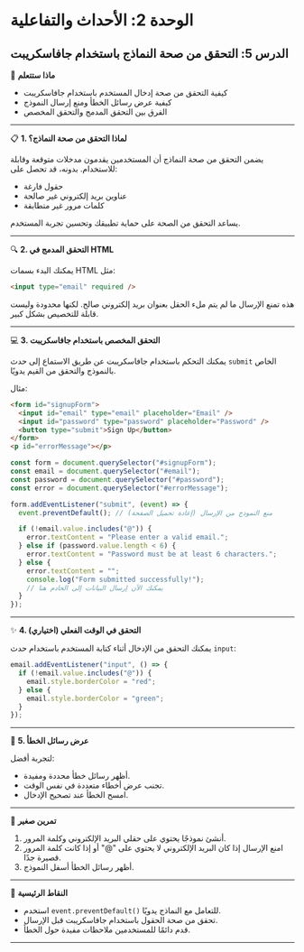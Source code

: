# الوحدة 2: الأحداث والتفاعلية

## الدرس 5: التحقق من صحة النماذج باستخدام جافاسكريبت


🧠 **ماذا ستتعلم**
*	كيفية التحقق من صحة إدخال المستخدم باستخدام جافاسكريبت
*	كيفية عرض رسائل الخطأ ومنع إرسال النموذج
*	الفرق بين التحقق المدمج والتحقق المخصص

---

📋 **1. لماذا التحقق من صحة النماذج؟**

يضمن التحقق من صحة النماذج أن المستخدمين يقدمون مدخلات متوقعة وقابلة للاستخدام. بدونه، قد تحصل على:
*	حقول فارغة
*	عناوين بريد إلكتروني غير صالحة
*	كلمات مرور غير متطابقة

يساعد التحقق من الصحة على حماية تطبيقك وتحسين تجربة المستخدم.

---

🔍 **2. التحقق المدمج في HTML**

يمكنك البدء بسمات HTML مثل:
```html
<input type="email" required />
```
هذه تمنع الإرسال ما لم يتم ملء الحقل بعنوان بريد إلكتروني صالح. لكنها محدودة وليست قابلة للتخصيص بشكل كبير.

---

💻 **3. التحقق المخصص باستخدام جافاسكريبت**

يمكنك التحكم باستخدام جافاسكريبت عن طريق الاستماع إلى حدث `submit` الخاص بالنموذج والتحقق من القيم يدويًا.

مثال:
```html
<form id="signupForm">
  <input id="email" type="email" placeholder="Email" />
  <input id="password" type="password" placeholder="Password" />
  <button type="submit">Sign Up</button>
</form>
<p id="errorMessage"></p>
```
```javascript
const form = document.querySelector("#signupForm");
const email = document.querySelector("#email");
const password = document.querySelector("#password");
const error = document.querySelector("#errorMessage");

form.addEventListener("submit", (event) => {
  event.preventDefault(); // منع النموذج من الإرسال (إعادة تحميل الصفحة)

  if (!email.value.includes("@")) {
    error.textContent = "Please enter a valid email.";
  } else if (password.value.length < 6) {
    error.textContent = "Password must be at least 6 characters.";
  } else {
    error.textContent = "";
    console.log("Form submitted successfully!");
    // يمكنك الآن إرسال البيانات إلى الخادم هنا
  }
});
```

---

✨ **4. التحقق في الوقت الفعلي (اختياري)**

يمكنك التحقق من الإدخال أثناء كتابة المستخدم باستخدام حدث `input`:
```javascript
email.addEventListener("input", () => {
  if (!email.value.includes("@")) {
    email.style.borderColor = "red";
  } else {
    email.style.borderColor = "green";
  }
});
```

---

🛑 **5. عرض رسائل الخطأ**

لتجربة أفضل:
*	أظهر رسائل خطأ محددة ومفيدة.
*	تجنب عرض أخطاء متعددة في نفس الوقت.
*	امسح الخطأ عند تصحيح الإدخال.

---

🧪 **تمرين صغير**
1.	أنشئ نموذجًا يحتوي على حقلي البريد الإلكتروني وكلمة المرور.
2.	امنع الإرسال إذا كان البريد الإلكتروني لا يحتوي على "@" أو إذا كانت كلمة المرور قصيرة جدًا.
3.	أظهر رسائل الخطأ أسفل النموذج.

---

🧠 **النقاط الرئيسية**
*	استخدم `event.preventDefault()` للتعامل مع النماذج يدويًا.
*	تحقق من صحة الحقول باستخدام جافاسكريبت قبل الإرسال.
*	قدم دائمًا للمستخدمين ملاحظات مفيدة حول الخطأ.

---